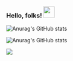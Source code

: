 ### Hello, folks! <img src="https://raw.githubusercontent.com/MartinHeinz/MartinHeinz/master/wave.gif" width="30px">

<!--
**ketansdeshpande/ketansdeshpande** is a ✨ _special_ ✨ repository because its `README.md` (this file) appears on your GitHub profile.

Here are some ideas to get you started:

- 🔭 I’m currently working on ...
- 🌱 I’m currently learning ...
- 👯 I’m looking to collaborate on ...
- 🤔 I’m looking for help with ...
- 💬 Ask me about ...
- 📫 How to reach me: ...
- 😄 Pronouns: ...
- ⚡ Fun fact: ...
-->

![Anurag's GitHub stats](https://github-readme-stats.vercel.app/api?username=ketansdeshpande&show_icons=true&theme=Gradient)

![Anurag's GitHub stats](https://github-readme-stats.vercel.app/api/top-langs/?username=ketansdeshpande)


![](https://img.shields.io/badge/code-JavaScript-informational?style=flat&logo=Ketan&logoColor=white&color=2bbc8a)
